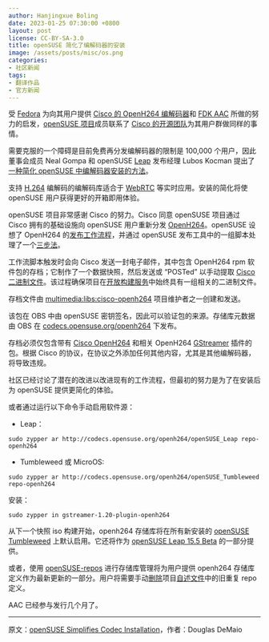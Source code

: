 ```yaml
---
author: Hanjingxue Boling
date: 2023-01-25 07:30:00 +0800
layout: post
license: CC-BY-SA-3.0
title: openSUSE 简化了编解码器的安装
image: /assets/posts/misc/os.png
categories:
- 社区新闻
tags:
- 翻译作品
- 官方新闻
---
```


受 [Fedora](https://getfedora.org/) 为向其用户提供 [Cisco 的 OpenH264 编解码器](https://github.com/cisco/openh264)和 [FDK AAC](https://en.opensuse.org/openSUSE:License/FDK-ACC) 所做的努力的启发，[openSUSE 项目](https://www.opensuse.org/)成员联系了 [Cisco 的开源团队](https://eti.cisco.com/open-source)为其用户群做同样的事情。

需要克服的一个障碍是目前免费再分发编解码器的限制是 100,000 个用户，因此董事会成员 Neal Gompa 和 openSUSE [Leap](https://get.opensuse.org/leap/15.4/) 发布经理 Lubos Kocman 提出了[一种简化 openSUSE 中编解码器安装的方法](https://code.opensuse.org/leap/features/issue/22)。

支持 [H.264](https://en.wikipedia.org/wiki/Advanced_Video_Coding) 编解码的编解码库适合于 [WebRTC](https://webrtc.org/) 等实时应用。安装的简化将使 openSUSE 用户获得更好的开箱即用体验。

openSUSE 项目非常感谢 Cisco 的努力。Cisco 同意 openSUSE 项目通过 Cisco 拥有的基础设施向 openSUSE 用户重新分发 [OpenH264](https://en.opensuse.org/OpenH264)。openSUSE 设想了 OpenH264 的[发布工作流程](https://github.com/openSUSE/openSUSE-release-tools/tree/master/openh264)，并通过 openSUSE 发布工具中的一组脚本处理了一个[三步法](https://github.com/openSUSE/openSUSE-release-tools/tree/master/openh264)。

工作流脚本触发时会向 Cisco 发送一封电子邮件，其中包含 OpenH264 rpm 软件包的存档；它制作了一个数据快照，然后发送或 “POSTed” 以手动提取 [Cisco 二进制文件](https://ciscobinary.openh264.org/)。该过程确保项目在[开放构建服务](https://openbuildservice.org/)中始终具有一组相关的二进制文件。

存档文件由 [multimedia:libs:cisco-openh264](https://build.opensuse.org/project/show/multimedia:libs:cisco-openh264) 项目维护者之一创建和发送。

该包在 OBS 中由 openSUSE 密钥签名，因此可以验证包的来源。存储库元数据由 OBS 在 [codecs.opensuse.org/openh264](https://codecs.opensuse.org/openh264/) 下发布。

存档必须仅包含带有 [Cisco OpenH264](https://github.com/cisco/openh264) 和相关 OpenH264 [GStreamer](https://gstreamer.freedesktop.org/) 插件的包。根据 Cisco 的协议，在协议之外添加任何其他内容，尤其是其他编解码器，将导致违规。

社区已经讨论了潜在的改进以改进现有的工作流程，但最初的努力是为了在安装后为 openSUSE 提供更简化的体验。

或者通过运行以下命令手动启用软件源：

- Leap：

```
sudo zypper ar http://codecs.opensuse.org/openh264/openSUSE_Leap repo-openh264
```

- Tumbleweed 或 MicroOS:

```
sudo zypper ar http://codecs.opensuse.org/openh264/openSUSE_Tumbleweed repo-openh264
```

安装：

```
sudo zypper in gstreamer-1.20-plugin-openh264
```

从下一个快照 iso 构建开始，openh264 存储库将在所有新安装的 [openSUSE Tumbleweed](https://get.opensuse.org/tumbleweed/) 上默认启用。它还将作为 [openSUSE Leap 15.5 Beta](https://get.opensuse.org/leap/15.5/) 的一部分提供。

或者，使用 [openSUSE-repos](https://github.com/openSUSE/openSUSE-repos) 进行存储库管理将为用户提供 openh264 存储库定义作为最新更新的一部分。用户将需要手动[删除](https://github.com/openSUSE/openSUSE-repos/blob/main/README.md#cleanup-of-distribution-repositories-not-managed-by-zypp-services)项目[自述文件](https://github.com/openSUSE/openSUSE-repos/blob/main/README.md)中的旧重复 repo 定义。

AAC 已经参与发行几个月了。

------

原文：[openSUSE Simplifies Codec Installation](https://news.opensuse.org/2023/01/24/opensuse-simplifies-codec-install/)，作者：Douglas DeMaio